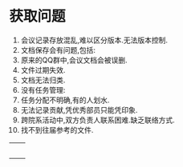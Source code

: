 # 获取问题

1. 会议记录存放混乱,难以区分版本.无法版本控制.
2. 文档保存会有问题,包括:
3. 原来的QQ群中,会议文档会被误删.
4. 文件过期失效.
5. 文档无法归类.
6. 没有任务管理:
7. 任务分配不明确,有的人划水.
8. 无法记录贡献,凭优秀部员只能凭印象.
9. 跨院系活动中,双方负责人联系困难.缺乏联络方式.
10. 找不到往届参考的文件.

|  |  |
| --- | --- |
|  |  |
|  |  |
|  |  |
|  |  |
|  |  |

